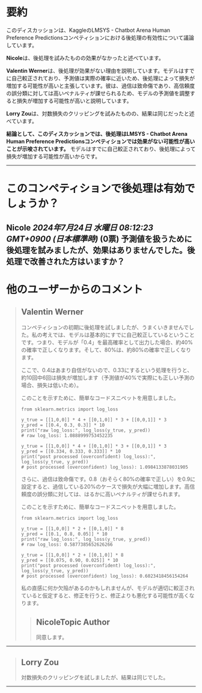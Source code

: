 # 要約 
このディスカッションは、KaggleのLMSYS - Chatbot Arena Human Preference Predictionsコンペティションにおける後処理の有効性について議論しています。

**Nicole**は、後処理を試みたものの効果がなかったと述べています。

**Valentin Werner**は、後処理が効果がない理由を説明しています。モデルはすでに自己較正されており、予測値は実際の確率に近いため、後処理によって損失が増加する可能性が高いと主張しています。彼は、過信は致命傷であり、高信頼度の誤分類に対しては高いペナルティが課せられるため、モデルの予測値を調整すると損失が増加する可能性が高いと説明しています。

**Lorry Zou**は、対数損失のクリッピングを試みたものの、結果は同じだったと述べています。

**結論として、このディスカッションでは、後処理はLMSYS - Chatbot Arena Human Preference Predictionsコンペティションでは効果がない可能性が高いことが示唆されています。** モデルはすでに自己較正されており、後処理によって損失が増加する可能性が高いからです。


---
# このコンペティションで後処理は有効でしょうか？
**Nicole** *2024年7月24日 水曜日 08:12:23 GMT+0900 (日本標準時)* (0票)
予測値を扱うために後処理を試みましたが、効果はありませんでした。後処理で改善された方はいますか？
---
# 他のユーザーからのコメント
> ## Valentin Werner
> 
> コンペティションの初期に後処理を試しましたが、うまくいきませんでした。私の考えでは、モデルは基本的にすでに自己較正しているということです。つまり、モデルが「0.4」を最高確率として出力した場合、約40%の確率で正しくなります。そして、80%は、約80%の確率で正しくなります。
> 
> ここで、0.4はあまり自信がないので、0.33にするという処理を行うと、約10回中6回は損失が増加します（予測値が40%で実際にも正しい予測の場合、損失は低いため）。
> 
> このことを示すために、簡単なコードスニペットを用意しました。
> 
> ```
> from sklearn.metrics import log_loss
> 
> y_true = [[1,0,0]] * 4 + [[0,1,0]] * 3 + [[0,0,1]] * 3
> y_pred = [[0.4, 0.3, 0.3]] * 10
> print("raw log_loss:", log_loss(y_true, y_pred))
> # raw log_loss: 1.0888999753452235
> 
> y_true = [[1,0,0]] * 4 + [[0,1,0]] * 3 + [[0,0,1]] * 3
> y_pred = [[0.334, 0.333, 0.333]] * 10
> print("post processed (overconfident) log_loss):", log_loss(y_true, y_pred))
> # post processed (overconfident) log_loss): 1.0984133878031905
> 
> ```
> 
> さらに、過信は致命傷です。0.8（おそらく80%の確率で正しい）を0.9に設定すると、過信している20%のケースで損失が大幅に増加します。高信頼度の誤分類に対しては、はるかに高いペナルティが課せられます。
> 
> このことを示すために、簡単なコードスニペットを用意しました。
> 
> ```
> from sklearn.metrics import log_loss
> 
> y_true = [[1,0,0]] * 2 + [[0,1,0]] * 8
> y_pred = [[0.1, 0.8, 0.05]] * 10
> print("raw log_loss:", log_loss(y_true, y_pred))
> # raw log_loss: 0.5877385652626266
> 
> y_true = [[1,0,0]] * 2 + [[0,1,0]] * 8
> y_pred = [[0.075, 0.90, 0.025]] * 10
> print("post processed (overconfident) log_loss):", log_loss(y_true, y_pred))
> # post processed (overconfident) log_loss): 0.6023418456154264
> 
> ```
> 
> 私の直感に何か欠陥があるのかもしれませんが、モデルが適切に較正されていると仮定すると、修正を行うと、修正よりも悪化する可能性が高くなります。
> 
> 
> 
> > ## NicoleTopic Author
> > 
> > 同意します。
> > 
> > 
> > 
---
> ## Lorry Zou
> 
> 対数損失のクリッピングを試しましたが、結果は同じでした。
> 
> 
> 
---

